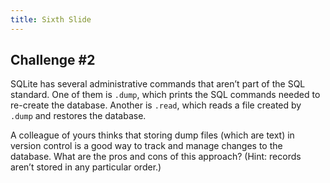 ```yaml
---
title: Sixth Slide
---
```


## Challenge \#2

SQLite has several administrative commands that aren’t part of the SQL standard. One of them is `.dump`, which prints the SQL commands needed to re-create the database. Another is `.read`, which reads a file created by `.dump` and restores the database.

A colleague of yours thinks that storing dump files (which are text) in version control is a good way to track and manage changes to the database. What are the pros and cons of this approach? (Hint: records aren’t stored in any particular order.)
